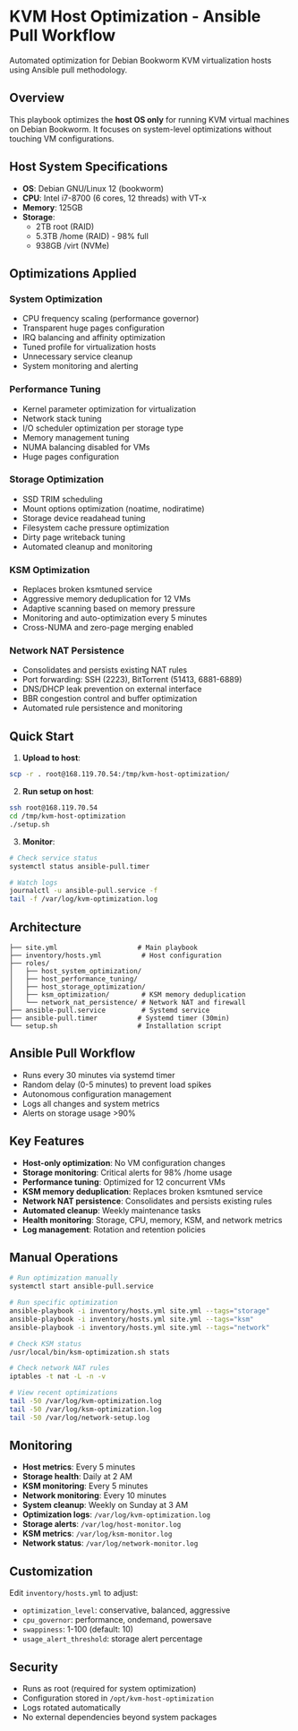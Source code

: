 # KVM Host Optimization - Ansible Pull Workflow

Automated optimization for Debian Bookworm KVM virtualization hosts using Ansible pull methodology.

## Overview

This playbook optimizes the **host OS only** for running KVM virtual machines on Debian Bookworm. It focuses on system-level optimizations without touching VM configurations.

## Host System Specifications

- **OS**: Debian GNU/Linux 12 (bookworm)
- **CPU**: Intel i7-8700 (6 cores, 12 threads) with VT-x
- **Memory**: 125GB
- **Storage**: 
  - 2TB root (RAID)
  - 5.3TB /home (RAID) - 98% full
  - 938GB /virt (NVMe)

## Optimizations Applied

### System Optimization
- CPU frequency scaling (performance governor)
- Transparent huge pages configuration
- IRQ balancing and affinity optimization
- Tuned profile for virtualization hosts
- Unnecessary service cleanup
- System monitoring and alerting

### Performance Tuning
- Kernel parameter optimization for virtualization
- Network stack tuning
- I/O scheduler optimization per storage type
- Memory management tuning
- NUMA balancing disabled for VMs
- Huge pages configuration

### Storage Optimization
- SSD TRIM scheduling
- Mount options optimization (noatime, nodiratime)
- Storage device readahead tuning
- Filesystem cache pressure optimization
- Dirty page writeback tuning
- Automated cleanup and monitoring

### KSM Optimization
- Replaces broken ksmtuned service
- Aggressive memory deduplication for 12 VMs
- Adaptive scanning based on memory pressure
- Monitoring and auto-optimization every 5 minutes
- Cross-NUMA and zero-page merging enabled

### Network NAT Persistence
- Consolidates and persists existing NAT rules
- Port forwarding: SSH (2223), BitTorrent (51413, 6881-6889)
- DNS/DHCP leak prevention on external interface
- BBR congestion control and buffer optimization
- Automated rule persistence and monitoring

## Quick Start

1. **Upload to host**:
```bash
scp -r . root@168.119.70.54:/tmp/kvm-host-optimization/
```

2. **Run setup on host**:
```bash
ssh root@168.119.70.54
cd /tmp/kvm-host-optimization
./setup.sh
```

3. **Monitor**:
```bash
# Check service status
systemctl status ansible-pull.timer

# Watch logs
journalctl -u ansible-pull.service -f
tail -f /var/log/kvm-optimization.log
```

## Architecture

```
├── site.yml                    # Main playbook
├── inventory/hosts.yml          # Host configuration
├── roles/
│   ├── host_system_optimization/
│   ├── host_performance_tuning/
│   ├── host_storage_optimization/
│   ├── ksm_optimization/        # KSM memory deduplication
│   └── network_nat_persistence/ # Network NAT and firewall
├── ansible-pull.service         # Systemd service
├── ansible-pull.timer          # Systemd timer (30min)
└── setup.sh                    # Installation script
```

## Ansible Pull Workflow

- Runs every 30 minutes via systemd timer
- Random delay (0-5 minutes) to prevent load spikes
- Autonomous configuration management
- Logs all changes and system metrics
- Alerts on storage usage >90%

## Key Features

- **Host-only optimization**: No VM configuration changes
- **Storage monitoring**: Critical alerts for 98% /home usage
- **Performance tuning**: Optimized for 12 concurrent VMs
- **KSM memory deduplication**: Replaces broken ksmtuned service
- **Network NAT persistence**: Consolidates and persists existing rules
- **Automated cleanup**: Weekly maintenance tasks
- **Health monitoring**: Storage, CPU, memory, KSM, and network metrics
- **Log management**: Rotation and retention policies

## Manual Operations

```bash
# Run optimization manually
systemctl start ansible-pull.service

# Run specific optimization
ansible-playbook -i inventory/hosts.yml site.yml --tags="storage"
ansible-playbook -i inventory/hosts.yml site.yml --tags="ksm"
ansible-playbook -i inventory/hosts.yml site.yml --tags="network"

# Check KSM status
/usr/local/bin/ksm-optimization.sh stats

# Check network NAT rules
iptables -t nat -L -n -v

# View recent optimizations
tail -50 /var/log/kvm-optimization.log
tail -50 /var/log/ksm-optimization.log
tail -50 /var/log/network-setup.log
```

## Monitoring

- **Host metrics**: Every 5 minutes
- **Storage health**: Daily at 2 AM
- **KSM monitoring**: Every 5 minutes
- **Network monitoring**: Every 10 minutes
- **System cleanup**: Weekly on Sunday at 3 AM
- **Optimization logs**: `/var/log/kvm-optimization.log`
- **Storage alerts**: `/var/log/host-monitor.log`
- **KSM metrics**: `/var/log/ksm-monitor.log`
- **Network status**: `/var/log/network-monitor.log`

## Customization

Edit `inventory/hosts.yml` to adjust:
- `optimization_level`: conservative, balanced, aggressive
- `cpu_governor`: performance, ondemand, powersave
- `swappiness`: 1-100 (default: 10)
- `usage_alert_threshold`: storage alert percentage

## Security

- Runs as root (required for system optimization)
- Configuration stored in `/opt/kvm-host-optimization`
- Logs rotated automatically
- No external dependencies beyond system packages
